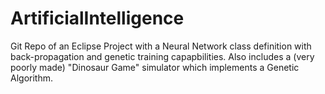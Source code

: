 # ArtificialIntelligence

Git Repo of an Eclipse Project with a Neural Network class definition with back-propagation and genetic training capapbilities. Also includes a (very poorly made) "Dinosaur Game" simulator which implements a Genetic Algorithm.
